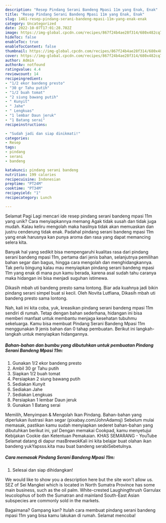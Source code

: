 ```yaml
---
description: "Resep Pindang Serani Bandeng Mpasi 11m yang Enak, Enak"
title: "Resep Pindang Serani Bandeng Mpasi 11m yang Enak, Enak"
slug: 1461-resep-pindang-serani-bandeng-mpasi-11m-yang-enak-enak
category: Uncategorized
date: 2022-10-07T17:01:28.702Z
image: https://img-global.cpcdn.com/recipes/867f24b4ae28f314/680x482cq70/pindang-serani-bandeng-mpasi-11m-foto-resep-utama.jpg
hideToc: false
enableToc: true
enableTocContent: false
thumbnail: https://img-global.cpcdn.com/recipes/867f24b4ae28f314/680x482cq70/pindang-serani-bandeng-mpasi-11m-foto-resep-utama.jpg
cover: https://img-global.cpcdn.com/recipes/867f24b4ae28f314/680x482cq70/pindang-serani-bandeng-mpasi-11m-foto-resep-utama.jpg
author: Admin
authorAv: notfound
ratingvalue: 4.4
reviewcount: 14
recipeingredient:
- "1/2 ekor bandeng presto"
- "30 gr Tahu putih"
- "1/2 buah tomat"
- "2 siung bawang putih"
- " Kunyit"
- " Jahe"
- " Lengkuas"
- "1 lembar Daun jeruk"
- "1 Batang serai"
recipeinstructions:

- "Sudah jadi dan siap dinikmati!"
categories:
- Resep
tags:
- pindang
- serani
- bandeng

katakunci: pindang serani bandeng 
nutrition: 199 calories
recipecuisine: Indonesian
preptime: "PT24M"
cooktime: "PT34M"
recipeyield: "1"
recipecategory: Lunch

---
```



Selamat Pagi Lagi mencari ide resep pindang serani bandeng mpasi 11m yang unik? Cara menyiapkannya memang Agak tidak susah dan tidak juga mudah. Kalau keliru mengolah maka hasilnya tidak akan memuaskan dan justru cenderung tidak enak. Padahal pindang serani bandeng mpasi 11m yang enak harusnya kan punya aroma dan rasa yang dapat memancing selera kita.


Banyak hal yang sedikit bisa mempengaruhi kualitas rasa dari pindang serani bandeng mpasi 11m, pertama dari jenis bahan, selanjutnya pemilihan bahan segar dan bagus, hingga cara mengolah dan menghidangkannya. Tak perlu bingung kalau mau menyiapkan pindang serani bandeng mpasi 11m yang enak di mana pun kamu berada, karena asal sudah tahu caranya maka hidangan ini bisa menjadi suguhan istimewa.

Dikasih mbah uti bandeng presto sama lontong. Biar ada kuahnya jadi bikin pindang serani simpel buat si kecil. Oleh Novita Lutfiana, Dikasih mbah uti bandeng presto sama lontong.


Nah, kali ini kita coba, yuk, kreasikan pindang serani bandeng mpasi 11m sendiri di rumah. Tetap dengan bahan sederhana, hidangan ini bisa memberi manfaat untuk membantu menjaga kesehatan tubuhmu sekeluarga. Kamu bisa membuat Pindang Serani Bandeng Mpasi 11m menggunakan 9 jenis bahan dan 0 tahap pembuatan. Berikut ini langkah-langkah untuk menyiapkan hidangannya.

<!--inarticleads1-->

##### Bahan-bahan dan bumbu yang dibutuhkan untuk pembuatan Pindang Serani Bandeng Mpasi 11m:

1. Gunakan 1/2 ekor bandeng presto
1. Ambil 30 gr Tahu putih
1. Siapkan 1/2 buah tomat
1. Persiapkan 2 siung bawang putih
1. Sediakan  Kunyit
1. Sediakan  Jahe
1. Sediakan  Lengkuas
1. Persiapkan 1 lembar Daun jeruk
1. Gunakan 1 Batang serai


Memilih, Menyimpan &amp; Mengolah Ikan Pindang. Bahan-bahan yang diperlukan ilustrasi ikan segar (pixabay.com/JohnAdamsj) Sebelum mulai memasak, pastikan kamu sudah menyiapkan sederet bahan-bahan yang dibutuhkan berikut ini, ya! Dengan memakai Cookpad, kamu menyetujui Kebijakan Cookie dan Ketentuan Pemakaian. KHAS SEMARANG - YouTube Selamat datang di dapur masBrewokKali ini kita belajar buat olahan ikan bandeng yukYapsss.kita mau buat bandeng serabiSebetulnya. 

<!--inarticleads2-->

##### Cara memasak Pindang Serani Bandeng Mpasi 11m:


1. Selesai dan siap dihidangkan!

We would like to show you a description here but the site won&#39;t allow us. SEZ of Sei Mangkei which is located in North Sumatra Province has some main business, such as the oil palm. White-crested Laughingthrush Garrulax leucolophus of both the Sumatran and mainland South-East Asian subspecies are commonly sold in the markets. 

Bagaimana? Gampang kan? Itulah cara membuat pindang serani bandeng mpasi 11m yang bisa kamu lakukan di rumah. Selamat mencoba!

